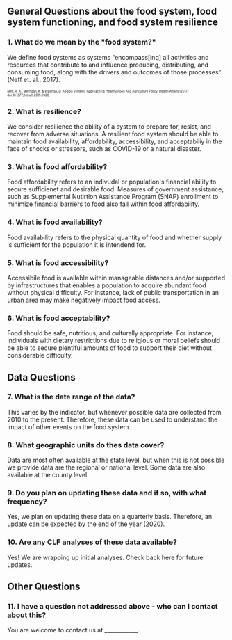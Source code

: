 
## General Questions about the food system, food system functioning, and food system resilience

### 1. What do we mean by the "food system?"

We define food systems as systems “encompass[ing] all activities and resources that contribute to and influence producing, distributing, and consuming food, along with the drivers and outcomes of those processes” (Neff et. al., 2017). 

<span style="font-size:.5em;">Neff, R. A., Merrigan, K. & Wallinga, D. A Food Systems Approach To Healthy Food And Agriculture Policy. Health Affairs (2017) doi:10.1377/hlthaff.2015.0926.</span>

###  2. What is resilience?

We consider resilience the ability of a system to prepare for, resist, and recover from adverse situations. A resilient food system should be able to maintain food availability, affordability, accessibility, and acceptabiliy in the face of shocks or stressors, such as COVID-19 or a natural disaster.

### 3. What is food affordability?

Food affordability refers to an indivudal or population's financial ability to secure sufficienet and desirable food. Measures of government assistance, such as Supplemental Nutirtion Assistance Program (SNAP) enrollment to minimize financial barriers to food also fall within food affordability.

### 4. What is food availability? 

Food availability refers to the physical quantity of food and whether supply is sufficient for the population it is intendend for.

### 5. What is  food accessibility?

Accessibile food is available within manageable distances and/or supported by infrastructures that enables a population to acquire abundant food without physical difficulty. For instance, lack of public transportation in an urban area may make negatively impact food access.

### 6. What is food acceptability?

Food should be safe, nutritious, and culturally appropriate. For instance, individuals with dietary restrictions due to religious or moral beliefs should be able to secure plentiful amounts of food to support their diet without considerable difficulty.

## Data Questions

### 7. What is the date range of the data?

This varies by the indicator, but whenever possible data are collected from 2010 to the present. Therefore, these data can be used to understand the impact of other events on the food system.

### 8. What geographic units do thes data cover?

Data are most often available at the state level, but when this is not possible we provide data are the regional or national level. Some data are also available at the county level

### 9. Do you plan on updating these data and if so, with what frequency?

Yes, we plan on updating these data on a quarterly basis. Therefore, an update can be expected by the end of the year (2020).

### 10. Are any CLF analyses of these data available?

Yes! We are wrapping up initial analyses. Check back here for future updates.
 
## Other Questions

### 11. I have a question not addressed above - who can I contact about this?

You are welcome to contact us at ____________.
